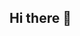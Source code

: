 ## Hi there 👋

<!--
**HusnainCS/HusnainCS** is a ✨ _special_ ✨ repository because its `README.md` (this file) appears on your GitHub profile.
git
Here are some ideas to get you started:

- 🔭 I’m currently working on ...
- 🌱 I’m currently learning ...
- 👯 I’m looking to collaborate on ...
- 🤔 I’m looking for help with ...
- 💬 Ask me about ...
- 📫 How to reach me: ...
- 😄 Pronouns: ...
- ⚡ Fun fact: ...
git
-->

